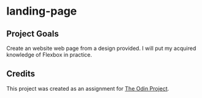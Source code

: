 # landing-page

## Project Goals
Create an website web page from a design provided. I will put my acquired knowledge of Flexbox in practice.

## Credits
This project was created as an assignment for [The Odin Project](https://www.theodinproject.com/).